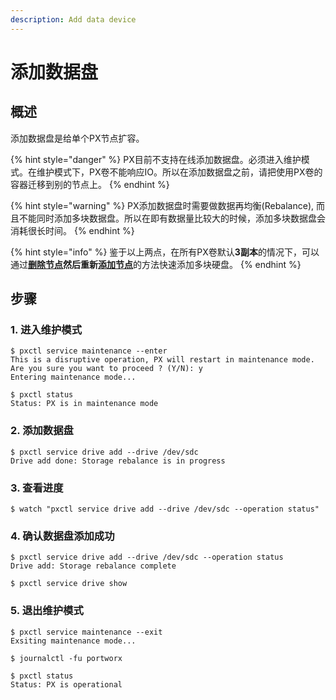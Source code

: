 ```yaml
---
description: Add data device
---
```


# 添加数据盘

## 概述 <a id="overview"></a>

添加数据盘是给单个PX节点扩容。

{% hint style="danger" %}
PX目前不支持在线添加数据盘。必须进入维护模式。在维护模式下，PX卷不能响应IO。所以在添加数据盘之前，请把使用PX卷的容器迁移到别的节点上。
{% endhint %}

{% hint style="warning" %}
PX添加数据盘时需要做数据再均衡\(Rebalance\), 而且不能同时添加多块数据盘。所以在即有数据量比较大的时候，添加多块数据盘会消耗很长时间。
{% endhint %}

{% hint style="info" %}
鉴于以上两点，在所有PX卷默认**3副本**的情况下，可以通过[**删除节点**](remove-node.md)**然后重新**[**添加节点**](add-node.md)的方法快速添加多块硬盘。
{% endhint %}

## 步骤

### 1. 进入维护模式

```text
$ pxctl service maintenance --enter
This is a disruptive operation, PX will restart in maintenance mode.
Are you sure you want to proceed ? (Y/N): y
Entering maintenance mode...

$ pxctl status
Status: PX is in maintenance mode
```

### 2. 添加数据盘

```text
$ pxctl service drive add --drive /dev/sdc
Drive add done: Storage rebalance is in progress
```

### 3. 查看进度

```text
$ watch "pxctl service drive add --drive /dev/sdc --operation status"
```

### 4. 确认数据盘添加成功

```text
$ pxctl service drive add --drive /dev/sdc --operation status
Drive add: Storage rebalance complete

$ pxctl service drive show
```

### 5. 退出维护模式

```text
$ pxctl service maintenance --exit
Exsiting maintenance mode...

$ journalctl -fu portworx

$ pxctl status
Status: PX is operational
```



